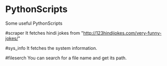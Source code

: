 # PythonScripts
Some useful PythonScripts

#scraper
  It fetches hindi jokes from "http://123hindijokes.com/very-funny-jokes/"

#sys_info
  It fetches the system information.
  
#fileserch
  You can search for a file name and get its path.

